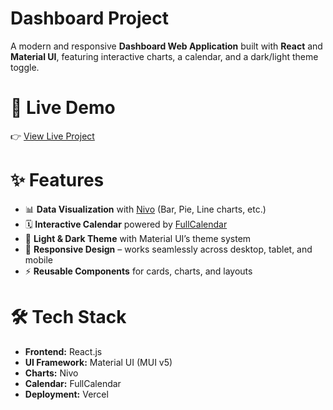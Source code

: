 # Dashboard Project  

A modern and responsive **Dashboard Web Application** built with **React** and **Material UI**, featuring interactive charts, a calendar, and a dark/light theme toggle.  

# 🚀 Live Demo  
👉 [View Live Project](https://dashboard-three-gamma-46.vercel.app/)  

# ✨ Features  
- 📊 **Data Visualization** with [Nivo](https://nivo.rocks/) (Bar, Pie, Line charts, etc.)  
- 🗓️ **Interactive Calendar** powered by [FullCalendar](https://fullcalendar.io/)  
- 🎨 **Light & Dark Theme** with Material UI’s theme system  
- 📱 **Responsive Design** – works seamlessly across desktop, tablet, and mobile  
- ⚡ **Reusable Components** for cards, charts, and layouts  

# 🛠 Tech Stack  
- **Frontend:** React.js  
- **UI Framework:** Material UI (MUI v5)  
- **Charts:** Nivo  
- **Calendar:** FullCalendar  
- **Deployment:** Vercel  
